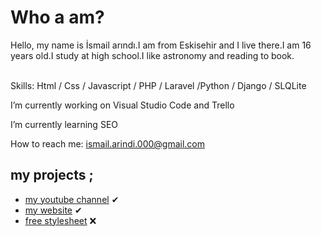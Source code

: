 # Who a am?
Hello, my name is İsmail arındı.I am from Eskisehir and I live there.I am 16 years old.I study at high school.I like astronomy and reading to book. <br> <br>

Skills: Html / Css / Javascript / PHP / Laravel /Python / Django / SLQLite

I’m currently working on Visual Studio Code and Trello 

I’m currently learning SEO 

How to reach me: <a class="black" href="mailto:ismail.arindi.000@gmail.com"> ismail.arindi.000@gmail.com</a> <br>
## my projects ;
* [my youtube channel](https://www.youtube.com/channel/UCZE_7lj7QB7sVbH9zqcPPog) ✔
* [my website](http://duvarwebsite.herokuapp.com) ✔
* [free stylesheet](https://stylesheetfree.herokuapp.com) ❌


